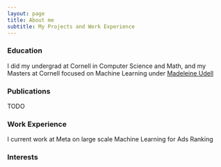 ```yaml
---
layout: page
title: About me
subtitle: My Projects and Work Experience
---
```

### Education

I did my undergrad at Cornell in Computer Science and Math, and my Masters at Cornell focused on Machine Learning under [Madeleine Udell](https://people.orie.cornell.edu/mru8/)

### Publications
TODO

### Work Experience
I current work at Meta on large scale Machine Learning for Ads Ranking

### Interests
